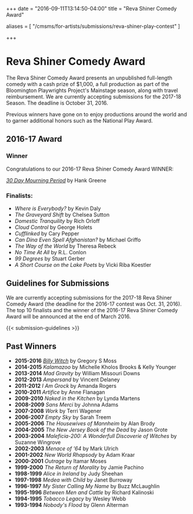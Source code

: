 +++
date = "2016-09-11T13:14:50-04:00"
title = "Reva Shiner Comedy Award"

aliases = [
    "/cmsms/for-artists/submissions/reva-shiner-play-contest"
]

+++

# Reva Shiner Comedy Award

The Reva Shiner Comedy Award presents an unpublished full-length comedy with a cash prize of $1,000, a full production as part of the Bloomington Playwrights Project's Mainstage season, along with travel reimbursement. We are currently accepting submissions for the 2017-18 Season. The deadline is October 31, 2016.

Previous winners have gone on to enjoy productions around the world and to garner additional honors such as the National Play Award.

## 2016-17 Award

### Winner

Congratulations to our 2016-17 Reva Shiner Comedy Award WINNER:

[_30 Day Mourning Period_](/show/2016-2017/30-day-mourning-period/) by Hank Greene

### Finalists:

* _Where is Everybody?_ by Kevin Daly
* _The Graveyard Shift_ by Chelsea Sutton
* _Domestic Tranquility_ by Rich Orloff
* _Cloud Control_ by George Holets
* _Cufflinked_ by Cary Pepper
* _Can Dina Even Spell Afghanistan?_ by Michael Griffo
* _The Way of the World_ by Theresa Rebeck
* _No Time At All_ by R.L. Conlon
* _99 Degrees_ by Stuart Gerber
* _A Short Course on the Lake Poets_ by Vicki Riba Koestler

## Guidelines for Submissions

We are currently accepting submissions for the 2017-18 Reva Shiner Comedy Award (the deadline for the 2016-17 contest was Oct. 31, 2016). The top 10 finalists and the winner of the 2016-17 Reva Shiner Comedy Award will be announced at the end of March 2016.

{{< submission-guidelines >}}

## Past Winners

* **2015-2016** [_Billy Witch_](/show/2015-2016/billy-witch/) by Gregory S Moss
* **2014-2015** _Kalamazoo_ by Michelle Kholos Brooks & Kelly Younger
* **2013-2014** _Mad Gravity_ by William Missouri Downs
* **2012-2013** _Ampersand_ by Vincent Delaney
* **2011-2012** _I Am Grock_ by Amanda Rogers
* **2010-2011** _Artifice_ by Anne Flanagan
* **2009-2010** _Naked in the Kitchen_ by Lynda Martens
* **2008-2009** _Sans Merci_ by Johnna Adams
* **2007-2008** _Work_ by Terri Wagener
* **2006-2007** _Empty Sky_ by Sarah Treem
* **2005-2006** _The Housewives of Mannheim_ by Alan Brody
* **2004-2005** _The New Jersey Book of the Dead_ by Jason Grote
* **2003-2004** _Maleficia-200: A Wonderfull Discoverie of Witches_ by Suzanne Wingrove
* **2002-2003** _Menace of '64_ by Mark Ulrich
* **2001-2002** _New World Rhapsody_ by Adam Kraar
* **2000-2001** _Outrage_ by Itamar Moses
* **1999-2000** _The Return of Morality_ by Jamie Pachino
* **1998-1999** _Alice in Ireland_ by Judy Sheehan
* **1997-1998** _Medea with Child_ by Janet Burroway
* **1996-1997** _My Sister Calling My Name_ by Buzz McLaughlin
* **1995-1996** _Between Men and Cattle_ by Richard Kalinoski
* **1994-1995** _Tobacco Legacy_ by Wesley Webb
* **1993-1994** _Nobody's Flood_ by Glenn Alterman
